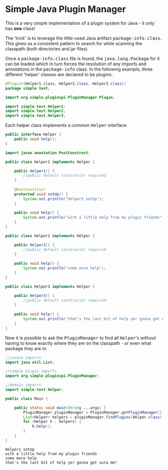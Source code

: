 Simple Java Plugin Manager
==========================

This is a very simple implementation of a plugin system for Java - it only has **one** class!

The 'trick' is to leverage the little-used Java artifact
<tt>package-info.class</tt>. This gives us a consistent pattern to search for while scanning the classpath (both directories and jar files).

Once a <tt>package-info.class</tt> file is found, the <tt>java.lang.Package</tt> for it can be loaded which in turn forces the resolution of any imports and annotations in the <tt>package-info</tt> class. In the following example, three different 'helper' classes are declared to be plugins:

```java
@Plugin({Helper1.class, Helper2.class, Helper3.class})
package simple.test;

import org.simple.pluginspi.PluginManager.Plugin;

import simple.test.Helper1;
import simple.test.Helper2;
import simple.test.Helper3;
```
Each helper class implements a common <tt>Helper</tt> interface:

```java
public interface Helper {
    public void help();
}

import javax.annotation.PostConstruct;

public class Helper1 implements Helper {

    public Helper1() {
        //public default constructor required
    }
    
    @PostConstruct
    protected void setUp() {
        System.out.println("Helper1 setUp");
    }
    
    public void help() {
        System.out.println("with a little help from my plugin friends");
    }
}

public class Helper2 implements Helper {

    public Helper2() {
        //public default constructor required
    }
    
    public void help() {
        System.out.println("some more help");
    }
}

public class Helper3 implements Helper {

    public Helper3() {
        //public default constructor required
    }
    
    public void help() {
        System.out.println("that's the last bit of help yer gonna get outa me!");
    }
}
```

Now it is possible to ask the <tt>PluginManager</tt> to find all <tt>Helper</tt>'s without having to know exactly where they are on the classpath - or even what package they are in:

```java
//javase imports
import java.util.List;

//simple plugin imports
import org.simple.pluginspi.PluginManager;

//domain imports
import simple.test.Helper;

public class Main {

    public static void main(String ...args) {
        PluginManager pluginManager = PluginManager.getPluginManager();
        List<Helper> helpers = pluginManager.findPlugins(Helper.class);
        for (Helper h : helpers) {
            h.help();
        }
    }
}
```
    Helper1 setUp
    with a little help from my plugin friends
    some more help
    that's the last bit of help yer gonna get outa me!
